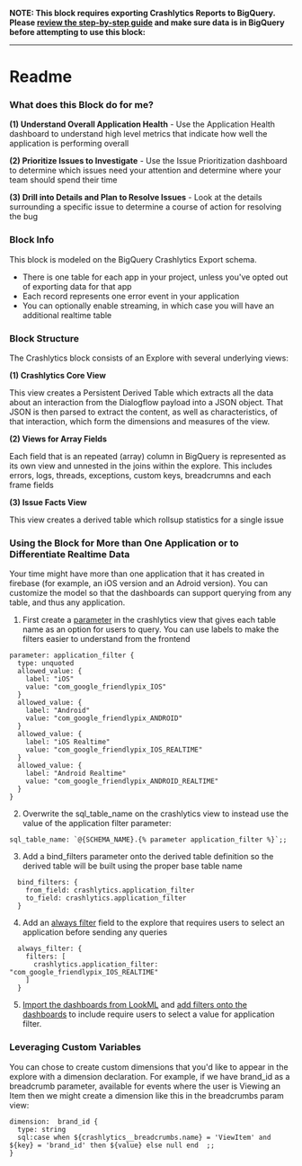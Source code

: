 **NOTE: This block requires exporting Crashlytics Reports to BigQuery. Please [review the step-by-step guide](https://firebase.google.com/docs/crashlytics/bigquery-export) and make sure data is in BigQuery before attempting to use this block:**

___
# Readme

### What does this Block do for me?

**(1) Understand Overall Application Health** - Use the Application Health dashboard to understand high level metrics that indicate how well the application is performing overall

**(2) Prioritize Issues to Investigate** - Use the Issue Prioritization dashboard to determine which issues need your attention and determine where your team should spend their time

**(3) Drill into Details and Plan to Resolve Issues** - Look at the details surrounding a specific issue to determine a course of action for resolving the bug


### Block Info

This block is modeled on the BigQuery Crashlytics Export schema. 

- There is one table for each app in your project, unless you've opted out of exporting data for that app
- Each record represents one error event in your application 
- You can optionally enable streaming, in which case you will have an additional realtime table

### Block Structure

The Crashlytics block consists of an Explore with several underlying views:

**(1) Crashlytics Core View**

This view creates a Persistent Derived Table which extracts all the data about an interaction from the Dialogflow payload into a JSON object. That JSON is then parsed to extract the content, as well as characteristics, of that interaction, which form the dimensions and measures of the view.

**(2) Views for Array Fields**

Each field that is an repeated (array) column in BigQuery is represented as its own view and unnested in the joins within the explore. This includes errors, logs, threads, exceptions, custom keys, breadcrumns and each frame fields

**(3) Issue Facts View**

This view creates a derived table which rollsup statistics for a single issue


### Using the Block for More than One Application or to Differentiate Realtime Data

Your time might have more than one application that it has created in firebase (for example, an iOS version and an Adroid version). You can customize the model so that the dashboards can support querying from any table, and thus any application. 

1. First create a [parameter](https://docs.looker.com/reference/field-params/parameter) in the crashlytics view that gives each table name as an option for users to query. You can use labels to make the filters easier to understand from the frontend

```
parameter: application_filter {
  type: unquoted
  allowed_value: {
    label: "iOS"
    value: "com_google_friendlypix_IOS"
  }
  allowed_value: {
    label: "Android"
    value: "com_google_friendlypix_ANDROID"
  }
  allowed_value: {
    label: "iOS Realtime"
    value: "com_google_friendlypix_IOS_REALTIME"
  }
  allowed_value: {
    label: "Android Realtime"
    value: "com_google_friendlypix_ANDROID_REALTIME"
  }
}
```

2. Overwrite the sql_table_name on the crashlytics view to instead use the value of the application filter parameter:

```
sql_table_name: `@{SCHEMA_NAME}.{% parameter application_filter %}`;;
```

3. Add a bind_filters parameter onto the derived table definition so the derived table will be built using the proper base table name

```
  bind_filters: {
    from_field: crashlytics.application_filter
    to_field: crashlytics.application_filter
  }
```

4. Add an [always filter](https://docs.looker.com/reference/explore-params/always_filter) field to the explore that requires users to select an application before sending any queries

```
  always_filter: {
    filters: [
      crashlytics.application_filter: "com_google_friendlypix_IOS_REALTIME"
    ]
  }
```

5. [Import the dashboards from LookML](https://docs.looker.com/dashboards/lookml-to-user-dashboard) and [add filters onto the dashboards](https://docs.looker.com/dashboards/dashboard-beta-filters) to include require users to select a value for application filter.



### Leveraging Custom Variables

You can chose to create custom dimensions that you'd like to appear in the explore with a dimension declaration. For example, if we have brand_id as a breadcrumb parameter, available for events where the user is Viewing an Item then we might create a dimension like this in the breadcrumbs param view:

```
dimension:  brand_id {
  type: string
  sql:case when ${crashlytics__breadcrumbs.name} = 'ViewItem' and ${key} = 'brand_id' then ${value} else null end  ;;
}
```


